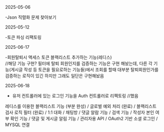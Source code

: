 2025-05-06

-Json 직렬화 문제 찾아보기

2025-05-12

-토큰 파싱 리팩토링

2025-06-17

-회원탈퇴시 액세스 토큰 블랙리스트 추가하는 기능(레디스)  
//해당 기능 구현? 필터에 탈퇴 회원인지를 검증하는 기능은 구현 해놨는데,
다른 각 기능(게시글 작성 등 토큰을 필요로하는 기능들)에서 조회를 할때 대부분 탈퇴회원인가를 검증하는 로직이 있긴 하지만
그래도 일단은 구현해놨음

2025-06-18

- 유저 컨트롤러에 있는 로그인 기능을 Auth 컨트롤러로 리팩토링 //했음



레디스를 이용한 블랙리스트 기능 (부분 완성) /
글로벌 예외 처리 (완료) /
블랙리스트 검사 로직 필터 (완료) /
1:1 대화 / 채팅방 /
댓글 알람 기능 / 검색 기능 /
작성자 본인 여부 확인 기능 / 댓글 및 게시글 알림 기능 /
관리자용 API / OAuth2 기반 소셜 로그인 / MYSQL 연결